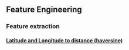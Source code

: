 ## Feature Engineering

### Feature extraction
#### [Latitude and Longitude to distance (haversine)](https://github.com/bbh-pharm/How-to-Handle-data/blob/main/Feature-engineering/Feature-extraction/Latitude_and_Longitude_to_Distance.ipynb)
